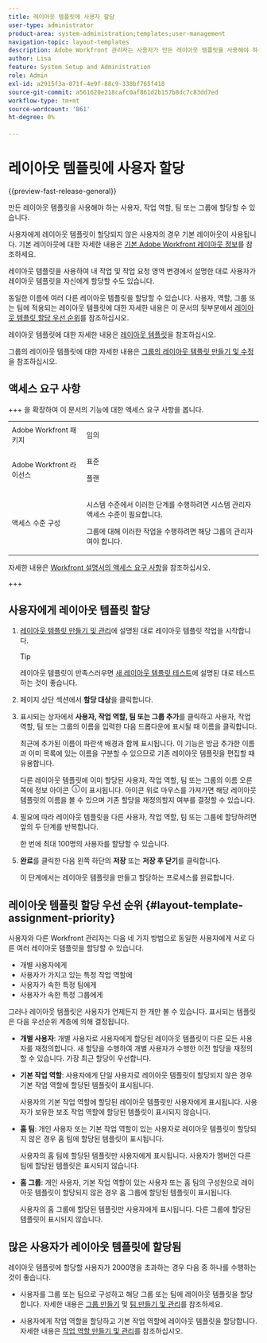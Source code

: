 ```yaml
---
title: 레이아웃 템플릿에 사용자 할당
user-type: administrator
product-area: system-administration;templates;user-management
navigation-topic: layout-templates
description: Adobe Workfront 관리자는 사용자가 만든 레이아웃 템플릿을 사용해야 하는 사용자, 작업 역할, 팀 또는 그룹에 할당할 수 있습니다.
author: Lisa
feature: System Setup and Administration
role: Admin
exl-id: a2915f3a-071f-4e9f-88c9-338bf765f418
source-git-commit: a561620e218cafc0af861d2b157b8dc7c83dd7ed
workflow-type: tm+mt
source-wordcount: '861'
ht-degree: 0%

---
```


# 레이아웃 템플릿에 사용자 할당

{{preview-fast-release-general}}

만든 레이아웃 템플릿을 사용해야 하는 사용자, 작업 역할, 팀 또는 그룹에 할당할 수 있습니다.

사용자에게 레이아웃 템플릿이 할당되지 않은 사용자의 경우 기본 레이아웃이 사용됩니다. 기본 레이아웃에 대한 자세한 내용은 [기본 Adobe Workfront 레이아웃 정보](../../../administration-and-setup/customize-workfront/use-layout-templates/about-the-default-wf-layout.md)를 참조하세요.

레이아웃 템플릿을 사용하여 내 작업 및 작업 요청 영역 변경에서 설명한 대로 사용자가 레이아웃 템플릿을 자신에게 할당할 수도 있습니다.

동일한 이름에 여러 다른 레이아웃 템플릿을 할당할 수 있습니다. 사용자, 역할, 그룹 또는 팀에 적용되는 레이아웃 템플릿에 대한 자세한 내용은 이 문서의 뒷부분에서 [레이아웃 템플릿 할당 우선 순위](#layout-template-assignment-priority)를 참조하십시오.

레이아웃 템플릿에 대한 자세한 내용은 [레이아웃 템플릿](../../../administration-and-setup/customize-workfront/use-layout-templates/use-layout-templates-customize-ui.md)을 참조하십시오.

그룹의 레이아웃 템플릿에 대한 자세한 내용은 [그룹의 레이아웃 템플릿 만들기 및 수정](../../../administration-and-setup/manage-groups/work-with-group-objects/create-and-modify-a-groups-layout-templates.md)을 참조하십시오.

## 액세스 요구 사항

+++ 을 확장하여 이 문서의 기능에 대한 액세스 요구 사항을 봅니다.

<table style="table-layout:auto"> 
 <col> 
 <col> 
 <tbody> 
  <tr> 
   <td>Adobe Workfront 패키지</td> 
   <td><p>임의</p></td> 
  </tr> 
  <tr> 
   <td>Adobe Workfront 라이선스</td> 
   <td><p>표준</p>
       <p>플랜</p></td>
  </tr> 
  </tr> 
  <tr> 
   <td>액세스 수준 구성</td> 
   <td> <p>시스템 수준에서 이러한 단계를 수행하려면 시스템 관리자 액세스 수준이 필요합니다.</p>
        <p>그룹에 대해 이러한 작업을 수행하려면 해당 그룹의 관리자여야 합니다.</p> </td> 
  </tr> 
 </tbody> 
</table>

자세한 내용은 [Workfront 설명서의 액세스 요구 사항](/help/quicksilver/administration-and-setup/add-users/access-levels-and-object-permissions/access-level-requirements-in-documentation.md)을 참조하십시오.

+++

## 사용자에게 레이아웃 템플릿 할당

1. [레이아웃 템플릿 만들기 및 관리](../../../administration-and-setup/customize-workfront/use-layout-templates/create-and-manage-layout-templates.md)에 설명된 대로 레이아웃 템플릿 작업을 시작합니다.

   >[!TIP]
   >
   >레이아웃 템플릿이 만족스러우면 [새 레이아웃 템플릿 테스트](../../../administration-and-setup/customize-workfront/use-layout-templates/test-a-layout-template.md)에 설명된 대로 테스트하는 것이 좋습니다.

1. 페이지 상단 섹션에서 **할당 대상**&#x200B;을 클릭합니다.
1. 표시되는 상자에서 **사용자, 작업 역할, 팀 또는 그룹 추가**&#x200B;를 클릭하고 사용자, 작업 역할, 팀 또는 그룹의 이름을 입력한 다음 드롭다운에 표시될 때 이름을 클릭합니다.

   최근에 추가된 이름이 파란색 배경과 함께 표시됩니다. 이 기능은 방금 추가한 이름과 이미 목록에 있는 이름을 구분할 수 있으므로 기존 레이아웃 템플릿을 편집할 때 유용합니다.

   다른 레이아웃 템플릿에 이미 할당된 사용자, 작업 역할, 팀 또는 그룹의 이름 오른쪽에 정보 아이콘 ![정보 아이콘](assets/info-icon.png)이 표시됩니다. 아이콘 위로 마우스를 가져가면 해당 레이아웃 템플릿의 이름을 볼 수 있으며 기존 할당을 재정의할지 여부를 결정할 수 있습니다.

1. 필요에 따라 레이아웃 템플릿을 다른 사용자, 작업 역할, 팀 또는 그룹에 할당하려면 앞의 두 단계를 반복합니다.

   한 번에 최대 100명의 사용자를 할당할 수 있습니다.

1. **완료**&#x200B;를 클릭한 다음 왼쪽 하단의 **저장** 또는 <span class="preview">**저장 후 닫기**</span>&#x200B;를 클릭합니다.

   이 단계에서는 레이아웃 템플릿을 만들고 할당하는 프로세스를 완료합니다.

## 레이아웃 템플릿 할당 우선 순위 {#layout-template-assignment-priority}

사용자와 다른 Workfront 관리자는 다음 네 가지 방법으로 동일한 사용자에게 서로 다른 여러 레이아웃 템플릿을 할당할 수 있습니다.

* 개별 사용자에게
* 사용자가 가지고 있는 특정 작업 역할에
* 사용자가 속한 특정 팀에게
* 사용자가 속한 특정 그룹에게

그러나 레이아웃 템플릿은 사용자가 언제든지 한 개만 볼 수 있습니다. 표시되는 템플릿은 다음 우선순위 계층에 의해 결정됩니다.

* **개별 사용자**: 개별 사용자로 사용자에게 할당된 레이아웃 템플릿이 다른 모든 사용자를 재정의합니다. 새 할당을 수행하여 개별 사용자가 수행한 이전 할당을 재정의할 수 있습니다. 가장 최근 할당이 우선합니다.
* **기본 작업 역할**: 사용자에게 단일 사용자로 레이아웃 템플릿이 할당되지 않은 경우 기본 작업 역할에 할당된 템플릿이 표시됩니다.

  사용자의 기본 작업 역할에 할당된 레이아웃 템플릿만 사용자에게 표시됩니다. 사용자가 보유한 보조 작업 역할에 할당된 템플릿이 표시되지 않습니다.

* **홈 팀**: 개인 사용자 또는 기본 작업 역할이 있는 사용자로 레이아웃 템플릿이 할당되지 않은 경우 홈 팀에 할당된 템플릿이 표시됩니다.

  사용자의 홈 팀에 할당된 템플릿만 사용자에게 표시됩니다. 사용자가 멤버인 다른 팀에 할당된 템플릿은 표시되지 않습니다.

* **홈 그룹**: 개인 사용자, 기본 작업 역할이 있는 사용자 또는 홈 팀의 구성원으로 레이아웃 템플릿이 할당되지 않은 경우 홈 그룹에 할당된 템플릿이 표시됩니다.

  사용자의 홈 그룹에 할당된 템플릿만 사용자에게 표시됩니다. 다른 그룹에 할당된 템플릿이 표시되지 않습니다.

## 많은 사용자가 레이아웃 템플릿에 할당됨

<!--If you edit a layout template which is assigned to more than 2000 users and make changes to it, only the first 2000 users will be retained on the layout template and will see the changes you made. The layout template is removed from all others.
-->
레이아웃 템플릿에 할당할 사용자가 2000명을 초과하는 경우 다음 중 하나를 수행하는 것이 좋습니다.

* 사용자를 그룹 또는 팀으로 구성하고 해당 그룹 또는 팀에 레이아웃 템플릿을 할당합니다. 자세한 내용은 [그룹 만들기](../../../administration-and-setup/manage-groups/create-and-manage-groups/create-a-group.md) 및 [팀 만들기 및 관리](../../../people-teams-and-groups/create-and-manage-teams/create-and-mange-teams.md)를 참조하세요.

* 사용자에게 작업 역할을 할당하고 기본 작업 역할에 레이아웃 템플릿을 할당합니다. 자세한 내용은 [작업 역할 만들기 및 관리](../../../administration-and-setup/set-up-workfront/organizational-setup/create-manage-job-roles.md)를 참조하십시오.
